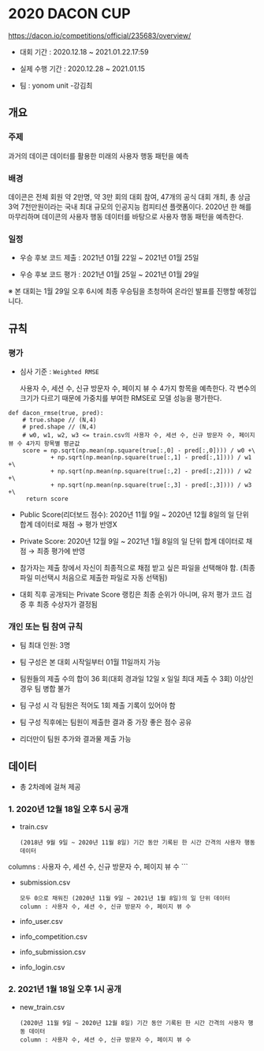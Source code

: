 # 2020 DACON CUP

https://dacon.io/competitions/official/235683/overview/

- 대회 기간 : 2020.12.18 ~ 2021.01.22.17:59

- 실제 수행 기간 : 2020.12.28 ~ 2021.01.15

- 팀 : yonom unit -강김최


## 개요 

### 주제
과거의 데이콘 데이터를 활용한 미래의 사용자 행동 패턴을 예측

### 배경
데이콘은 전체 회원 약 2만명, 약 3만 회의 대회 참여, 47개의 공식 대회 개최, 총 상금 3억 7천만원이라는 국내 최대 규모의 인공지능 컴피티션 플랫폼이다. 2020년 한 해를 마무리하며 데이콘의 사용자 행동 데이터를 바탕으로 사용자 행동 패턴을 예측한다.

### 일정
- 우승 후보 코드 제출 : 2021년 01월 22일 ~ 2021년 01월 25일

- 우승 후보 코드 평가 : 2021년 01월 25일 ~ 2021년 01월 29일

※ 본 대회는 1월 29일 오후 6시에  최종  우승팀을 초청하여 온라인 발표를 진행할 예정입니다.


## 규칙

### 평가
- 심사 기준 : `Weighted RMSE`

    사용자 수, 세션 수, 신규 방문자 수, 페이지 뷰 수 4가지 항목을 예측한다. 각 변수의 크기가 다르기 때문에 가중치를 부여한 RMSE로 모델 성능을 평가한다.
    
```shell
def dacon_rmse(true, pred):
    # true.shape // (N,4)
    # pred.shape // (N,4)
    # w0, w1, w2, w3 <= train.csv의 사용자 수, 세션 수, 신규 방문자 수, 페이지 뷰 수 4가지 항목별 평균값
    score = np.sqrt(np.mean(np.square(true[:,0] - pred[:,0]))) / w0 +\
            + np.sqrt(np.mean(np.square(true[:,1] - pred[:,1]))) / w1 +\
            + np.sqrt(np.mean(np.square(true[:,2] - pred[:,2]))) / w2 +\
            + np.sqrt(np.mean(np.square(true[:,3] - pred[:,3]))) / w3 +\
     return score
```

- Public Score(리더보드 점수): 2020년 11월 9일 ~ 2020년 12월 8일의 일 단위 합계 데이터로 채점 → 평가 반영X

- Private Score: 2020년 12월 9일 ~ 2021년 1월 8일의 일 단위 합계 데이터로 채점 → 최종 평가에 반영

- 참가자는 제출 창에서 자신이 최종적으로 채점 받고 싶은 파일을 선택해야 함. (최종 파일 미선택시 처음으로 제출한 파일로 자동 선택됨)

- 대회 직후 공개되는 Private Score 랭킹은 최종 순위가 아니며, 유저 평가 코드 검증 후 최종 수상자가 결정됨


### 개인 또는 팀 참여 규칙

- 팀 최대 인원: 3명 

- 팀 구성은 본 대회 시작일부터 01월 11일까지 가능

- 팀원들의 제출 수의 합이 36 회(대회 경과일 12일 x 일일 최대 제출 수 3회) 이상인 경우 팀 병합 불가

- 팀 구성 시 각 팀원은 적어도 1회 제출 기록이 있어야 함

- 팀 구성 직후에는 팀원이 제출한 결과 중 가장 좋은 점수 공유

- 리더만이 팀원 추가와 결과물 제출 가능



## 데이터 

- 총 2차례에 걸쳐 제공 

### 1. 2020년 12월 18일 오후 5시 공개


- train.csv
    ```
    (2018년 9월 9일 ~ 2020년 11월 8일) 기간 동안 기록된 한 시간 간격의 사용자 행동 데이터
columns : 사용자 수, 세션 수, 신규 방문자 수, 페이지 뷰 수
    ```




- submission.csv
    ```
    모두 0으로 채워진 (2020년 11월 9일 ~ 2021년 1월 8일)의 일 단위 데이터
    column : 사용자 수, 세션 수, 신규 방문자 수, 페이지 뷰 수
    ```



- info_user.csv

- info_competition.csv

- info_submission.csv

- info_login.csv





### 2. 2021년 1월 18일 오후 1시 공개
- new_train.csv
    ```
    (2020년 11월 9일 ~ 2020년 12월 8일) 기간 동안 기록된 한 시간 간격의 사용자 행동 데이터
    column : 사용자 수, 세션 수, 신규 방문자 수, 페이지 뷰 수
    ```

